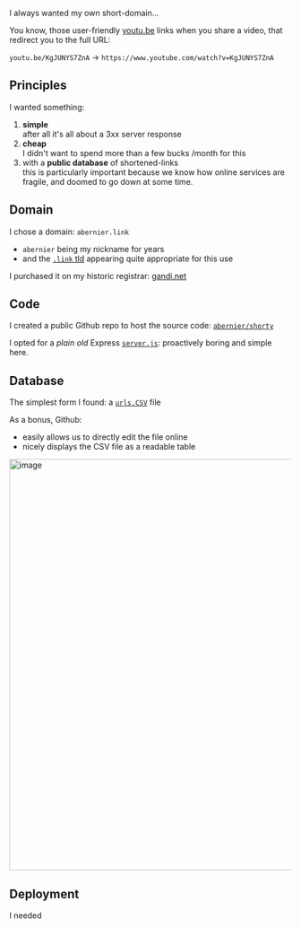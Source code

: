 I always wanted my own short-domain...

You know, those user-friendly [youtu.be](http://youtu.be) links when you share a video, that redirect you to the full URL:

`youtu.be/KgJUNYS7ZnA` → `https://www.youtube.com/watch?v=KgJUNYS7ZnA`

## Principles

I wanted something:
1. **simple**<br>
   after all it's all about a 3xx server response
2. **cheap**<br>
   I didn't want to spend more than a few bucks /month for this
3. with a **public database** of shortened-links<br>
   this is particularly important because we know how online services are fragile, and doomed to go down at some time.

## Domain

I chose a domain: `abernier.link`

- `abernier` being my nickname for years
- and the [`.link` tld](https://icannwiki.org/.link) appearing quite appropriate for this use

I purchased it on my historic registrar: [gandi.net](https://gandi.net)

## Code

I created a public Github repo to host the source code: [`abernier/shorty`](https://github.com/abernier/shorty)

I opted for a _plain old_ Express [`server.js`](https://github.com/abernier/shorty/blob/main/server.js): proactively boring and simple here.

## Database

The simplest form I found: a [`urls.CSV`](https://github.com/abernier/shorty/blob/main/urls.csv) file

As a bonus, Github:
- easily allows us to directly edit the file online
- nicely displays the CSV file as a readable table

<img width="733" alt="image" src="https://user-images.githubusercontent.com/76580/211223888-f8346658-0fc8-4f30-b0f3-c1618985c992.png">

## Deployment

I needed
